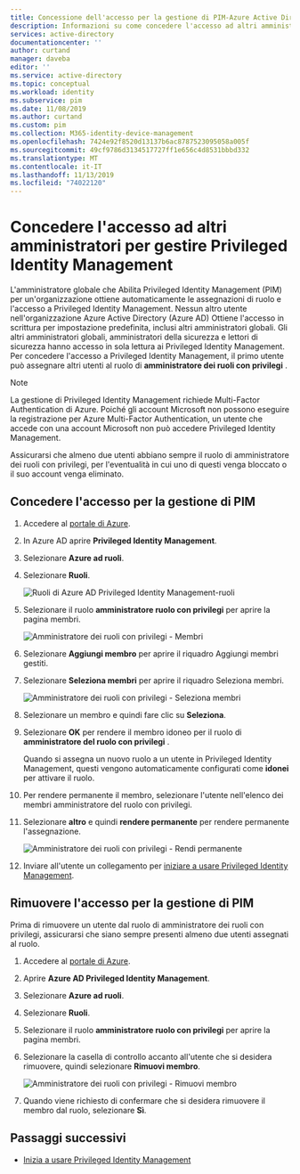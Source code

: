 ```yaml
---
title: Concessione dell'accesso per la gestione di PIM-Azure Active Directory | Microsoft Docs
description: Informazioni su come concedere l'accesso ad altri amministratori per gestire Azure AD Privileged Identity Management (PIM).
services: active-directory
documentationcenter: ''
author: curtand
manager: daveba
editor: ''
ms.service: active-directory
ms.topic: conceptual
ms.workload: identity
ms.subservice: pim
ms.date: 11/08/2019
ms.author: curtand
ms.custom: pim
ms.collection: M365-identity-device-management
ms.openlocfilehash: 7424e92f8520d13137b6ac8787523095058a005f
ms.sourcegitcommit: 49cf9786d3134517727ff1e656c4d8531bbbd332
ms.translationtype: MT
ms.contentlocale: it-IT
ms.lasthandoff: 11/13/2019
ms.locfileid: "74022120"
---
```

# <a name="grant-access-to-other-administrators-to-manage-privileged-identity-management"></a>Concedere l'accesso ad altri amministratori per gestire Privileged Identity Management

L'amministratore globale che Abilita Privileged Identity Management (PIM) per un'organizzazione ottiene automaticamente le assegnazioni di ruolo e l'accesso a Privileged Identity Management. Nessun altro utente nell'organizzazione Azure Active Directory (Azure AD) Ottiene l'accesso in scrittura per impostazione predefinita, inclusi altri amministratori globali. Gli altri amministratori globali, amministratori della sicurezza e lettori di sicurezza hanno accesso in sola lettura ai Privileged Identity Management. Per concedere l'accesso a Privileged Identity Management, il primo utente può assegnare altri utenti al ruolo di **amministratore dei ruoli con privilegi** .

> [!NOTE]
> La gestione di Privileged Identity Management richiede Multi-Factor Authentication di Azure. Poiché gli account Microsoft non possono eseguire la registrazione per Azure Multi-Factor Authentication, un utente che accede con una account Microsoft non può accedere Privileged Identity Management.

Assicurarsi che almeno due utenti abbiano sempre il ruolo di amministratore dei ruoli con privilegi, per l'eventualità in cui uno di questi venga bloccato o il suo account venga eliminato.

## <a name="grant-access-to-manage-pim"></a>Concedere l'accesso per la gestione di PIM

1. Accedere al [portale di Azure](https://portal.azure.com/).

1. In Azure AD aprire **Privileged Identity Management**.

1. Selezionare **Azure ad ruoli**.

1. Selezionare **Ruoli**.

    ![Ruoli di Azure AD Privileged Identity Management-ruoli](./media/pim-how-to-give-access-to-pim/pim-directory-roles-roles.png)

1. Selezionare il ruolo **amministratore ruolo con privilegi** per aprire la pagina membri.

    ![Amministratore dei ruoli con privilegi - Membri](./media/pim-how-to-give-access-to-pim/pim-pra-members.png)

1. Selezionare **Aggiungi membro** per aprire il riquadro Aggiungi membri gestiti.

1. Selezionare **Seleziona membri** per aprire il riquadro Seleziona membri.

    ![Amministratore dei ruoli con privilegi - Seleziona membri](./media/pim-how-to-give-access-to-pim/pim-pra-select-members.png)

1. Selezionare un membro e quindi fare clic su **Seleziona**.

1. Selezionare **OK** per rendere il membro idoneo per il ruolo di **amministratore del ruolo con privilegi** .

    Quando si assegna un nuovo ruolo a un utente in Privileged Identity Management, questi vengono automaticamente configurati come **idonei** per attivare il ruolo.

1. Per rendere permanente il membro, selezionare l'utente nell'elenco dei membri amministratore del ruolo con privilegi.

1. Selezionare **altro** e quindi **rendere permanente** per rendere permanente l'assegnazione.

    ![Amministratore dei ruoli con privilegi - Rendi permanente](./media/pim-how-to-give-access-to-pim/pim-pra-make-permanent.png)

1. Inviare all'utente un collegamento per [iniziare a usare Privileged Identity Management](pim-getting-started.md).

## <a name="remove-access-to-manage-pim"></a>Rimuovere l'accesso per la gestione di PIM

Prima di rimuovere un utente dal ruolo di amministratore dei ruoli con privilegi, assicurarsi che siano sempre presenti almeno due utenti assegnati al ruolo.

1. Accedere al [portale di Azure](https://portal.azure.com/).

1. Aprire **Azure AD Privileged Identity Management**.

1. Selezionare **Azure ad ruoli**.

1. Selezionare **Ruoli**.

1. Selezionare il ruolo **amministratore ruolo con privilegi** per aprire la pagina membri.

1. Selezionare la casella di controllo accanto all'utente che si desidera rimuovere, quindi selezionare **Rimuovi membro**.

    ![Amministratore dei ruoli con privilegi - Rimuovi membro](./media/pim-how-to-give-access-to-pim/pim-pra-remove-member.png)

1. Quando viene richiesto di confermare che si desidera rimuovere il membro dal ruolo, selezionare **Sì**.

## <a name="next-steps"></a>Passaggi successivi

- [Inizia a usare Privileged Identity Management](pim-getting-started.md)
